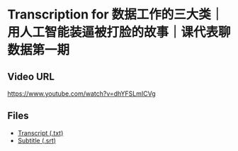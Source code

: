 # Transcription for 数据工作的三大类｜用人工智能装逼被打脸的故事｜课代表聊数据第一期
## Video URL
https://www.youtube.com/watch?v=dhYFSLmICVg
 
## Files
- [Transcript (.txt)](./transcript.txt)
- [Subtitle (.srt)](./transcript.srt)
